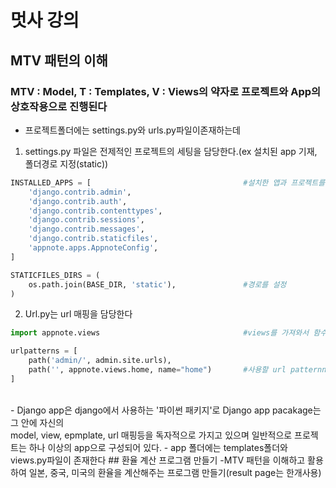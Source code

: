 # 멋사 강의
## MTV 패턴의 이해
### MTV : Model, T : Templates, V : Views의 약자로 프로젝트와 App의 상호작용으로 진행된다

- 프로젝트폴더에는 settings.py와 urls.py파일이존재하는데</br>
1) settings.py 파일은 전제적인 프로젝트의 세팅을 담당한다.(ex 설치된 app 기재, 폴더경로 지정(static))
```python
INSTALLED_APPS = [                                  #설치한 앱과 프로젝트를 연결해줌
    'django.contrib.admin',
    'django.contrib.auth',
    'django.contrib.contenttypes',
    'django.contrib.sessions',
    'django.contrib.messages',
    'django.contrib.staticfiles',
    'appnote.apps.AppnoteConfig',
]

STATICFILES_DIRS = (
    os.path.join(BASE_DIR, 'static'),               #경로를 설정
) 
```
2) Url.py는 url 매핑을 담당한다
```python
import appnote.views                                #views를 가져와서 함수를 사용해줘야함

urlpatterns = [
    path('admin/', admin.site.urls),
    path('', appnote.views.home, name="home")       #사용할 url patternn 추가
]
```
</br>
- Django app은 django에서 사용하는 '파이썬 패키지'로 Django app pacakage는 그 안에 자신의 </br>
model, view, epmplate, url 매핑등을 독자적으로 가지고 있으며 일반적으로 프로젝트는 하나 이상의 app으로 구성되어 있다.
- app 폴더에는 templates폴더와 views.py파일이 존재한다
## 환율 계산 프로그램 만들기
-MTV 패턴을 이해하고 활용하여 일본, 중국, 미국의 환율을 계산해주는 프로그램 만들기(result page는 한개사용)
